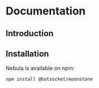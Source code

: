 # Documentation

## Introduction

## Installation

Nebula is available on npm:

```bash
npm install @botsocket/moonstone
```
